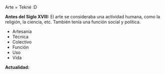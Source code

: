 Arte = Tekné
:D

**Antes del Siglo XVIII:**
El arte se consideraba una actividad humana, como la religión, la ciencia, etc. 
También tenía una función social y política.

+ Artesanía
+ Técnica
+ Colectivo
+ Función
+ Uso
+ Vida


**Actualidad:**

